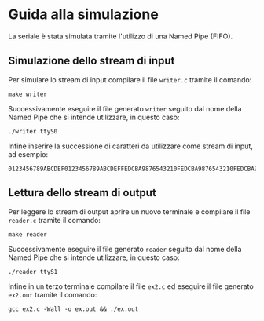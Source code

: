 # Guida alla simulazione
La seriale è stata simulata tramite l'utilizzo di una Named Pipe (FIFO).

## Simulazione dello stream di input
Per simulare lo stream di input compilare il file `writer.c` tramite il comando:
```
make writer
```

Successivamente eseguire il file generato `writer` seguito dal nome della Named Pipe che si intende utilizzare, in questo caso:
```
./writer ttyS0
```

Infine inserire la successione di caratteri da utilizzare come stream di input, ad esempio:
```
0123456789ABCDEF0123456789ABCDEFFEDCBA9876543210FEDCBA9876543210FEDCBA9876543210FEDCBA98765432100123456789ABCDEF0123456789ABCDEF
```

## Lettura dello stream di output
Per leggere lo stream di output aprire un nuovo terminale e compilare il file `reader.c` tramite il comando:
```
make reader
```

Successivamente eseguire il file generato `reader` seguito dal nome della Named Pipe che si intende utilizzare, in questo caso:
```
./reader ttyS1
```

Infine in un terzo terminale compilare il file `ex2.c` ed eseguire il file generato `ex2.out` tramite il comando:
```
gcc ex2.c -Wall -o ex.out && ./ex.out
```
